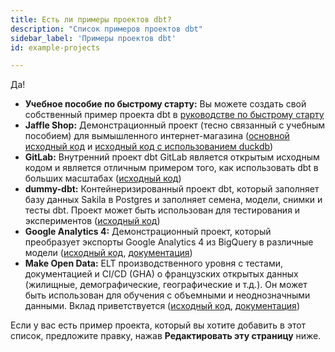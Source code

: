```yaml
---
title: Есть ли примеры проектов dbt?
description: "Список примеров проектов dbt"
sidebar_label: 'Примеры проектов dbt'
id: example-projects

---
```


Да!

* **Учебное пособие по быстрому старту:** Вы можете создать свой собственный пример проекта dbt в [руководстве по быстрому старту](/docs/get-started-dbt)
* **Jaffle Shop:** Демонстрационный проект (тесно связанный с учебным пособием) для вымышленного интернет-магазина ([основной исходный код](https://github.com/dbt-labs/jaffle-shop) и [исходный код с использованием duckdb](https://github.com/dbt-labs/jaffle_shop_duckdb))
* **GitLab:** Внутренний проект dbt GitLab является открытым исходным кодом и является отличным примером того, как использовать dbt в больших масштабах ([исходный код](https://gitlab.com/gitlab-data/analytics/-/tree/master/transform/snowflake-dbt))
* **dummy-dbt:** Контейнеризированный проект dbt, который заполняет базу данных Sakila в Postgres и заполняет семена, модели, снимки и тесты dbt. Проект может быть использован для тестирования и экспериментов ([исходный код](https://github.com/gmyrianthous/dbt-dummy))
* **Google Analytics 4:** Демонстрационный проект, который преобразует экспорты Google Analytics 4 из BigQuery в различные модели ([исходный код](https://github.com/stacktonic-com/stacktonic-dbt-example-project), [документация](https://stacktonic.com/article/google-analytics-big-query-and-dbt-a-dbt-example-project))
* **Make Open Data:** ELT производственного уровня с тестами, документацией и CI/CD (GHA) о французских открытых данных (жилищные, демографические, географические и т.д.). Он может быть использован для обучения с объемными и неоднозначными данными. Вклад приветствуется ([исходный код](https://github.com/make-open-data/make-open-data), [документация](https://make-open-data.fr/))

Если у вас есть пример проекта, который вы хотите добавить в этот список, предложите правку, нажав **Редактировать эту страницу** ниже.
